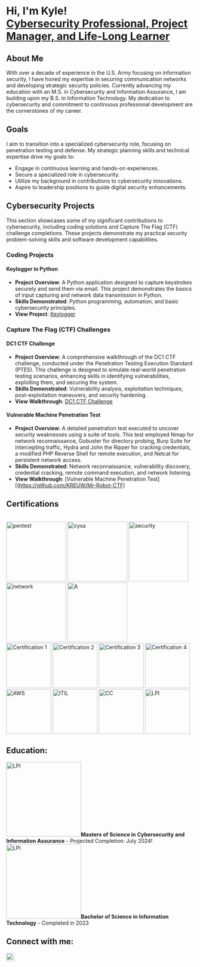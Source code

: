 # Hi, I'm Kyle! <br> [Cybersecurity Professional, Project Manager, and Life-Long Learner](https://www.linkedin.com/in/kyle-r-whitney/)

## About Me

With over a decade of experience in the U.S. Army focusing on information security, I have honed my expertise in securing communication networks and developing strategic security policies. Currently advancing my education with an M.S. in Cybersecurity and Information Assurance, I am building upon my B.S. in Information Technology. My dedication to cybersecurity and commitment to continuous professional development are the cornerstones of my career.

## Goals

I aim to transition into a specialized cybersecurity role, focusing on penetration testing and defense. My strategic planning skills and technical expertise drive my goals to:

- Engage in continuous learning and hands-on experiences.
- Secure a specialized role in cybersecurity.
- Utilize my background in contributions to cybersecurity innovations.
- Aspire to leadership positions to guide digital security enhancements.

## Cybersecurity Projects

This section showcases some of my significant contributions to cybersecurity, including coding solutions and Capture The Flag (CTF) challenge completions. These projects demonstrate my practical security problem-solving skills and software development capabilities.

### Coding Projects

#### Keylogger in Python

- **Project Overview**: A Python application designed to capture keystrokes securely and send them via email. This project demonstrates the basics of input capturing and network data transmission in Python.
- **Skills Demonstrated**: Python programming, automation, and basic cybersecurity principles.
- **View Project**: [Keylogger](https://github.com/KREUW/Keylogger-in-Python/blob/main/README.md#keylogger)

### Capture The Flag (CTF) Challenges

#### DC1 CTF Challenge 

- **Project Overview**: A comprehensive walkthrough of the DC1 CTF challenge, conducted under the Penetration Testing Execution Standard (PTES). This challenge is designed to simulate real-world penetration testing scenarios, enhancing skills in identifying vulnerabilities, exploiting them, and securing the system.
- **Skills Demonstrated**: Vulnerability analysis, exploitation techniques, post-exploitation maneuvers, and security hardening.
- **View Walkthrough**: [DC1 CTF Challenge](https://github.com/KREUW/DC1-CTF)

#### Vulnerable Machine Penetration Test

- **Project Overview**: A detailed penetration test executed to uncover security weaknesses using a suite of tools. This test employed Nmap for network reconnaissance, Gobuster for directory probing, Burp Suite for intercepting traffic, Hydra and John the Ripper for cracking credentials, a modified PHP Reverse Shell for remote execution, and Netcat for persistent network access.
- **Skills Demonstrated**: Network reconnaissance, vulnerability discovery, credential cracking, remote command execution, and network listening.
- **View Walkthrough**: [Vulnerable Machine Penetration Test][(https://github.com/KREUW/Mr-Robot-CTF)



## Certifications

<br/>
<img src="https://github.com/KREUW/KREUW/assets/151568256/1a50b78e-3102-4b07-bb2e-f356e9169c62" width="160" alt="pentest" />
<img src="https://github.com/KREUW/KREUW/assets/151568256/a0c6456d-cc5a-4499-b669-8bfc8f7d08b9" width="160" alt="cysa" />
<img src="https://github.com/KREUW/KREUW/assets/151568256/8ff4526a-e042-4cef-9b84-665db188b2d1" width="160" alt="security" />
<img src="https://github.com/KREUW/KREUW/assets/151568256/f2accae5-65b1-4fb9-b30e-6280e96cb6c0" width="160" alt="network" />
<img src="https://github.com/KREUW/KREUW/assets/151568256/b1fca359-ec88-4520-9b75-c898d317c198" width="160" alt="A" />
<!-- Can not get to sit correct <img src="https://github.com/KREUW/KREUW/assets/151568256/3b8d6cd9-f475-433e-be22-ac53d77ea85a" width="90" alt="cloud_ess" /> -->
<br/>
<img src="https://github.com/KREUW/KREUW/assets/151568256/1f9c3650-e30e-4b75-8c2c-7f6d869a4cef" width="120" alt="Certification 1" /> 
<img src="https://github.com/KREUW/KREUW/assets/151568256/06a710a5-346f-4500-a7b9-ceedb5bf3a6d" width="120" alt="Certification 2" /> 
<img src="https://github.com/KREUW/KREUW/assets/151568256/0c792b71-0935-461b-ab3b-4a24192c0874" width="120" alt="Certification 3" /> 
<img src="https://github.com/KREUW/KREUW/assets/151568256/0690202b-8ff9-41f0-b996-269cd1c3f4b7" width="120" alt="Certification 4" />
<br/>
<img src="https://github.com/KREUW/KREUW/assets/151568256/995022e4-7b01-4020-82a0-a6b03ce9665d" width="120" alt="AWS" />
<img src="https://github.com/KREUW/KREUW/assets/151568256/4b03a01b-ff67-45e2-8224-bbc3715726ae" width="120" alt="ITIL" />
<img src="https://github.com/KREUW/KREUW/assets/151568256/3bf213c9-bb78-489c-a629-7041033bc594" width="120" alt="CC" />
<img src="https://github.com/KREUW/KREUW/assets/151568256/2279243f-42e4-471b-ad4a-94889e2c5fc4" width="120" alt="LPI" />


## Education:
<img src="https://github.com/KREUW/KREUW/assets/151568256/168c0e44-da54-4f30-8f4d-015c5943acaa" width="200" alt="LPI" />**Masters of Science in Cybersecurity and Information Assurance** - Projected Completion: July 2024! <BR> 
<img src="https://github.com/KREUW/KREUW/assets/151568256/168c0e44-da54-4f30-8f4d-015c5943acaa" width="200" alt="LPI" />**Bachelor of Science in Information Technology** - Completed in 2023



## Connect with me:
<a href="https://linkedin.com/in/kyle-r-whitney">
    <img src="https://cdn.jsdelivr.net/npm/simple-icons@v3/icons/linkedin.svg" width="22" alt="Kyle Whitney | LinkedIn" />

